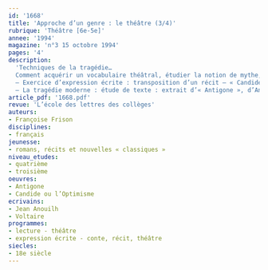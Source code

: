 ```yaml
---
id: '1668'
title: 'Approche d’un genre : le théâtre (3/4)'
rubrique: 'Théâtre [6e-5e]'
annee: '1994'
magazine: 'n°3 15 octobre 1994'
pages: '4'
description: 
  'Techniques de la tragédie…
  Comment acquérir un vocabulaire théâtral, étudier la notion de mythe, approcher la culture théâtrale et la diversité des textes de la tragédie antique ou classique…
  – Exercice d’expression écrite : transposition d’un récit – « Candide », de Voltaire – sous forme de texte de comédie (dialogue et didascalies). L’exercice est accompagné d’une fiche-guide pour les élèves
  – La tragédie moderne : étude de texte : extrait d’« Antigone », d’Anouilh'
article_pdf: '1668.pdf'
revue: 'L’école des lettres des collèges'
auteurs:
- Françoise Frison
disciplines:
- français
jeunesse:
- romans, récits et nouvelles « classiques »
niveau_etudes:
- quatrième
- troisième
oeuvres:
- Antigone
- Candide ou l’Optimisme
ecrivains:
- Jean Anouilh
- Voltaire
programmes:
- lecture - théâtre
- expression écrite - conte, récit, théâtre
siecles:
- 18e siècle
---
```

